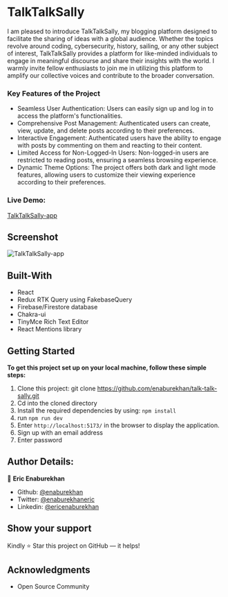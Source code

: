 # TalkTalkSally

I am pleased to introduce TalkTalkSally, my blogging platform designed to facilitate the sharing of ideas with a global audience. Whether the topics revolve around coding, cybersecurity, history, sailing, or any other subject of interest, TalkTalkSally provides a platform for like-minded individuals to engage in meaningful discourse and share their insights with the world. I warmly invite fellow enthusiasts to join me in utilizing this platform to amplify our collective voices and contribute to the broader conversation.

### Key Features of the Project

- Seamless User Authentication: Users can easily sign up and log in to access the platform's functionalities.
- Comprehensive Post Management: Authenticated users can create, view, update, and delete posts according to their preferences.
- Interactive Engagement: Authenticated users have the ability to engage with posts by commenting on them and reacting to their content.
- Limited Access for Non-Logged-In Users: Non-logged-in users are restricted to reading posts, ensuring a seamless browsing experience.
- Dynamic Theme Options: The project offers both dark and light mode features, allowing users to customize their viewing experience according to their preferences.

### Live Demo:

[TalkTalkSally-app](https://talk-talk-sally-blog.netlify.app)

## Screenshot

![TalkTalkSally-app](https://github.com/enaburekhan/talk-talk-sally/assets/51296741/3fa5b5dd-9b0c-4a6a-8cf3-a2ae763cfdc4)

## Built-With

- React
- Redux RTK Query using FakebaseQuery
- Firebase/Firestore database
- Chakra-ui
- TinyMce Rich Text Editor
- React Mentions library

## Getting Started

**To get this project set up on your local machine, follow these simple steps:**

1. Clone this project: git clone https://github.com/enaburekhan/talk-talk-sally.git
2. Cd into the cloned directory
3. Install the required dependencies by using: `npm install`
4. run `npm run dev`
5. Enter `http://localhost:5173/` in the browser to display the application.
6. Sign up with an email address
7. Enter password

## Author Details:

👤 **Eric Enaburekhan**

- Github: [@enaburekhan](https://github.com/enaburekhan)
- Twitter: [@enaburekhaneric](https://twitter.com/enaburekhaneric)
- Linkedin: [@ericenaburekhan](https://www.linkedin.com/in/eric-enaburekhan-801a28100/)

## Show your support

Kindly ⭐ Star this project on GitHub — it helps!

## Acknowledgments

- Open Source Community
